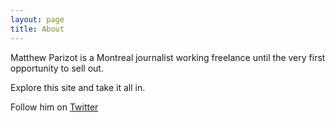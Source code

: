```yaml
---
layout: page
title: About
---
```


Matthew Parizot is a Montreal journalist working freelance until the very first opportunity to sell out.

Explore this site and take it all in.

Follow him on [Twitter](twitter.com/loawkes)
